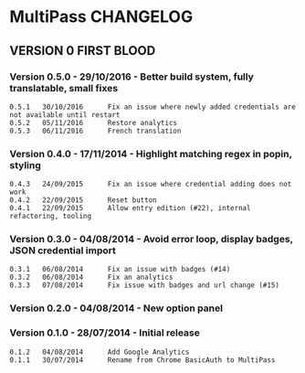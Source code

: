 MultiPass CHANGELOG
===================

VERSION 0 FIRST BLOOD
---------------------

### Version 0.5.0 - 29/10/2016 - Better build system, fully translatable, small fixes

    0.5.1	30/10/2016		Fix an issue where newly added credentials are not available until restart
    0.5.2	05/11/2016		Restore analytics
    0.5.3	06/11/2016		French translation

### Version 0.4.0 - 17/11/2014 - Highlight matching regex in popin, styling

    0.4.3	24/09/2015		Fix an issue where credential adding does not work
    0.4.2	22/09/2015		Reset button
    0.4.1	22/09/2015		Allow entry edition (#22), internal refactoring, tooling

### Version 0.3.0 - 04/08/2014 - Avoid error loop, display badges, JSON credential import

    0.3.1	06/08/2014		Fix an issue with badges (#14)
    0.3.2	06/08/2014		Fix an analytics
    0.3.3	07/08/2014		Fix issue with badges and url change (#15)

### Version 0.2.0 - 04/08/2014 - New option panel

### Version 0.1.0 - 28/07/2014 - Initial release

    0.1.2	04/08/2014		Add Google Analytics
    0.1.1	30/07/2014		Rename from Chrome BasicAuth to MultiPass
